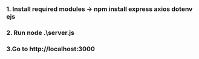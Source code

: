 ### 1. Install required modules -> npm install express axios dotenv ejs
### 2. Run node .\server.js
### 3.Go to http://localhost:3000
